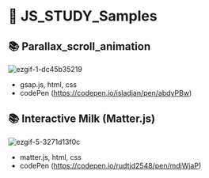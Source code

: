 # 🚀 JS_STUDY_Samples

## 📚 Parallax_scroll_animation

![ezgif-1-dc45b35219](https://user-images.githubusercontent.com/98295182/219847762-c555dbab-1ce7-41f7-823d-c48546244285.gif)

- gsap.js, html, css
- codePen (https://codepen.io/isladjan/pen/abdyPBw)

## 📚 Interactive Milk (Matter.js)
![ezgif-5-3271d13f0c](https://user-images.githubusercontent.com/98295182/219854614-b66c2a8c-a881-4bcd-9735-ee664e2ee5ad.gif)

- matter.js, html, css
- codePen (https://codepen.io/rudtjd2548/pen/mdjWjaP)
